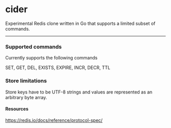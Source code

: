 # cider
Experimental Redis clone written in Go that supports a limited subset of commands.

---

### Supported commands

Currently supports the following commands

SET, GET, DEL, EXISTS, EXPIRE, INCR, DECR, TTL

### Store limitations

Store keys have to be UTF-8 strings and values are represented as an arbitrary byte array.

#### Resources

https://redis.io/docs/reference/protocol-spec/